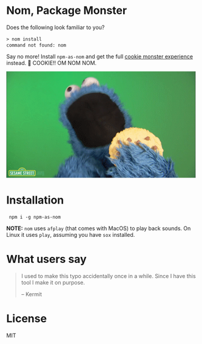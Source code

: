 # Nom, Package Monster

Does the following look familiar to you?

```
> nom install
command not found: nom
```

Say no more! Install `npm-as-nom` and get the full [cookie monster experience](https://youtu.be/_OKGUAbpj5k) instead. 🍪 COOKIE!! OM NOM NOM.

![Cookie Monster](cookie.gif)

# Installation

```
 npm i -g npm-as-nom
```

**NOTE:** `nom` uses `afplay` (that comes with MacOS) to play back sounds. On Linux it uses `play`, assuming you have `sox` installed.

# What users say

> I used to make this typo accidentally once in a while. Since I have this tool I make it on purpose.
>
> – Kermit

# License

MIT

